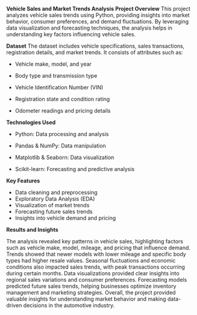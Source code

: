 **Vehicle Sales and Market Trends Analysis**
**Project Overview**
This project analyzes vehicle sales trends using Python, providing insights into market behavior, consumer preferences, and demand fluctuations. By leveraging data visualization and forecasting techniques, the analysis helps in understanding key factors influencing vehicle sales.

**Dataset**
The dataset includes vehicle specifications, sales transactions, registration details, and market trends. It consists of attributes such as:

- Vehicle make, model, and year

- Body type and transmission type

- Vehicle Identification Number (VIN)

- Registration state and condition rating

- Odometer readings and pricing details

**Technologies Used**
- Python: Data processing and analysis

- Pandas & NumPy: Data manipulation

- Matplotlib & Seaborn: Data visualization

- Scikit-learn: Forecasting and predictive analysis

**Key Features**
- Data cleaning and preprocessing
- Exploratory Data Analysis (EDA)
- Visualization of market trends
- Forecasting future sales trends
- Insights into vehicle demand and pricing

**Results and Insights**

The analysis revealed key patterns in vehicle sales, highlighting factors such as vehicle make, model, mileage, and pricing that influence demand. Trends showed that newer models with lower mileage and specific body types had higher resale values. Seasonal fluctuations and economic conditions also impacted sales trends, with peak transactions occurring during certain months. Data visualizations provided clear insights into regional sales variations and consumer preferences. Forecasting models predicted future sales trends, helping businesses optimize inventory management and marketing strategies. Overall, the project provided valuable insights for understanding market behavior and making data-driven decisions in the automotive industry.
